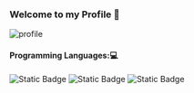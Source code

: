 ### Welcome to my Profile 👋


![profile](https://github.com/Joan2k2/Joan2k2/assets/73341459/7edd3641-9161-4269-97d2-d1ca2094f5d8)

#### Programming Languages:💻
![Static Badge](https://img.shields.io/badge/javascript-%2341454A?logo=javascript&labelColor=%2341454A)
![Static Badge](https://img.shields.io/badge/java-%23EF9421?logo=java)
![Static Badge](https://img.shields.io/badge/mongodb-%2347A248?logo=mongodb&labelColor=%232C2B29)






<!--
**Joan2k2/Joan2k2** is a ✨ _special_ ✨ repository because its `README.md` (this file) appears on your GitHub profile.

Here are some ideas to get you started:

- 🔭 I’m currently working on ...
- 🌱 I’m currently learning ...
- 👯 I’m looking to collaborate on ...
- 🤔 I’m looking for help with ...
- 💬 Ask me about ...
- 📫 How to reach me: ...
- 😄 Pronouns: ...
- ⚡ Fun fact: ...
-->
